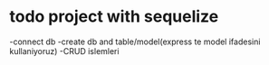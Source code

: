 # todo project with sequelize

-connect db
-create db and table/model(express te model ifadesini kullaniyoruz)
-CRUD islemleri
